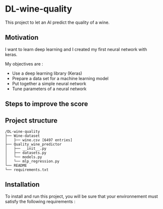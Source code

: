 # DL-wine-quality
This project to let an AI predict the quality of a wine.

## Motivation 
I want to learn deep learning and I created my first neural network with keras. 

My objectives are : 
- Use a deep learning library (Keras)
- Prepare a data set for a machine learning model
- Put together a simple neural network
- Tune parameters of a neural network


## Steps to improve the score

## Project structure
```
/DL-wine-quality
├── Wine-dataset
│   ├── wine.csv [6497 entries]
├── Quality_wine_predictor
│   ├── __init__.py
│   ├── datasets.py
│   └── models.py
│   └── mlp_regression.py
└── README
└── requirements.txt

```
## Installation
To install and run this project, you will be sure that your environnement must satisfy the following requirements :
